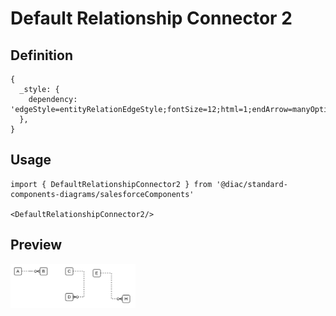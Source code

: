 # Default Relationship Connector 2

## Definition

```
{
  _style: { 
    dependency: 'edgeStyle=entityRelationEdgeStyle;fontSize=12;html=1;endArrow=manyOptional;endFill=0;startArrow=none;rounded=0;startFill=0;dashed=1;',
  },
}
```

## Usage

```
import { DefaultRelationshipConnector2 } from '@diac/standard-components-diagrams/salesforceComponents'

<DefaultRelationshipConnector2/>
```

## Preview

<img src="./default-relationship-connector-2.png" width="200"/>
